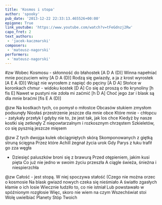 ```yaml
---
title: 'Kosmos i stopa'
author: 'spooky'
pub_date: '2013-12-22 22:33:13.465526+00:00'
epigone: True
link_youtube: 'https://www.youtube.com/watch?v=tFeGdnzj2Rw'
capo_fret: 2
text_authors:
 - 'jacek-kaczmarski'
composers:
 - 'mateusz-nagorski'
performers:
 - 'mateusz-nagorski'
---
```


#zw
Wobec Kosmosu - skłonność do błahostek [A D A (D)]
Winna napełniać mnie poczuciem winy [A D A (D)]
Rodzą się gwiazdy, a ja z krost wyrostek [A E A (D)]
Wciąż nie wyrosłem z napięć do pęciny [A D A]
Słońce w koronkach chmur - widoku kostek [D A]
Co się aż proszą o tło krynoliny [h fis E]
Nawet w pustyni nie zdoła mi zaćmić [h D A]
Choć jego żar i blask są dla mnie braćmi [fis E A (D)]

@zw
Na kostkach tych, co pomysł o miłostce
Obcasów stukiem zmysłom podsunęły
Niosłaś przestrzenie jeszcze dla mnie obce
Które mnie - chłopcu - zatykały przełyk
I gdyby nie to, że jest tak, jak los chce
Kiedyż by nasze kostki się zetknęły
Z niepowtarzalnym i rozkosznym chrzęstem
Szkieletów, co się pysznią jeszcze mięsem

@zw
Z tych dwojga kulek obciągniętych skórą
Skomponowanych z giętką struną ścięgna
Przez które Achill żegnał życia urok
Gdy Parys z łuku trafił go zza węgła
- Dziesięć paluszków broni się z brawurą
Przed otępieniem, jakim kusi pięta
Co już nie jedno w swoim życiu przeszła
A ciągle świeża, śnieżna i niespierzchła

@zw
Całość - jest stopą. W niej spoczywa stałość
(Czego nie można orzec o kosmosie
Na blask gwiazd nowych czeka się nieśmiało
A światło zgasłych kłamie o ich losie
Wiecznie łudziło to, co nie istniał
Lub powstawało w spóźnionym rozgłosie
Więc, skoro nie wiem na czym Wszechświat stoi
Wolę uwielbiać Planety Stóp Twoich